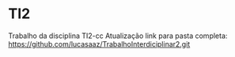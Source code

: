 # TI2
Trabalho da disciplina TI2-cc
       Atualização
link para pasta completa: https://github.com/lucasaaz/TrabalhoInterdiciplinar2.git
